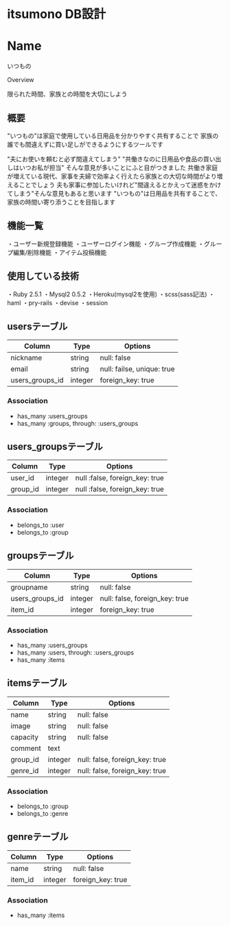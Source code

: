# itsumono DB設計

Name
====
いつもの

Overview

限られた時間、家族との時間を大切にしよう

## 概要
"いつもの"は家庭で使用している日用品を分かりやすく共有することで
家族の誰でも間違えずに買い足しができるようにするツールです

"夫にお使いを頼むと必ず間違えてしまう"
"共働きなのに日用品や食品の買い出しはいつお私が担当"
そんな意見が多いことにふと目がつきました
共働き家庭が増えている現代、家事を夫婦で効率よく行えたら家族との大切な時間がより増えることでしょう
夫も家事に参加したいけれど"間違えるとかえって迷惑をかけてしまう"そんな意見もあると思います
"いつもの"は日用品を共有することで、家族の時間い寄り添うことを目指します
## 機能一覧
・ユーザー新規登録機能
・ユーザーログイン機能
・グループ作成機能
・グループ編集/削除機能
・アイテム投稿機能

## 使用している技術
・Ruby 2.5.1
・Mysql2 0.5.2
・Heroku(mysql2を使用)
・scss(sass記法)
・haml
・pry-rails
・devise
・session


## usersテーブル
|Column|Type|Options|
|------|----|-------|
|nickname|string|null: false|
|email|string|null: failse, unique: true|
|users_groups_id|integer|foreign_key: true|
### Association
 - has_many :users_groups
 - has_many :groups, through: :users_groups

## users_groupsテーブル
|Column|Type|Options|
|------|----|-------|
|user_id|integer|null :false, foreign_key: true|
|group_id|integer|null :false, foreign_key: true|
### Association
 - belongs_to :user
 - belongs_to :group

## groupsテーブル
|Column|Type|Options|
|------|----|-------|
|groupname|string|null: false|
|users_groups_id|integer|null: false, foreign_key: true|
|item_id|integer|foreign_key: true|
### Association
 - has_many :users_groups
 - has_many :users, through: :users_groups
 - has_many :items

## itemsテーブル
|Column|Type|Options|
|------|----|-------|
|name|string|null: false|
|image|string|null: false|
|capacity|string|null: false|
|comment|text||
|group_id|integer|null: false, foreign_key: true|
|genre_id|integer|null: false, foreign_key: true|
### Association
 - belongs_to :group
 - belongs_to :genre

## genreテーブル
|Column|Type|Options|
|------|----|-------|
|name|string|null: false|
|item_id|integer|foreign_key: true|
### Association
 - has_many :items